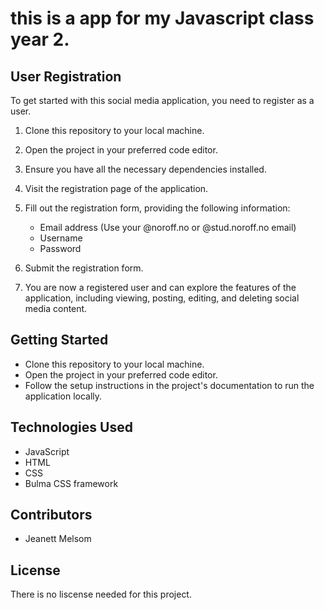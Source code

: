 # this is a app for my Javascript class year 2.

## User Registration

To get started with this social media application, you need to register as a user.

1. Clone this repository to your local machine.

2. Open the project in your preferred code editor.

3. Ensure you have all the necessary dependencies installed.

4. Visit the registration page of the application.

5. Fill out the registration form, providing the following information:
   - Email address (Use your @noroff.no or @stud.noroff.no email)
   - Username
   - Password

6. Submit the registration form.

7. You are now a registered user and can explore the features of the application, including viewing, posting, editing, and deleting social media content.

## Getting Started

- Clone this repository to your local machine.
- Open the project in your preferred code editor.
- Follow the setup instructions in the project's documentation to run the application locally.

## Technologies Used

- JavaScript
- HTML
- CSS
- Bulma CSS framework

## Contributors

- Jeanett Melsom

## License

There is no liscense needed for this project. 
